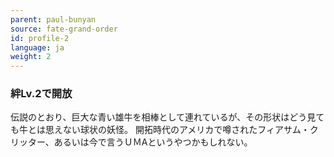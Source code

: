 ```yaml
---
parent: paul-bunyan
source: fate-grand-order
id: profile-2
language: ja
weight: 2
---
```


### 絆Lv.2で開放

伝説のとおり、巨大な青い雄牛を相棒として連れているが、その形状はどう見ても牛とは思えない球状の妖怪。
開拓時代のアメリカで噂されたフィアサム・クリッター、あるいは今で言うＵＭAというやつかもしれない。

